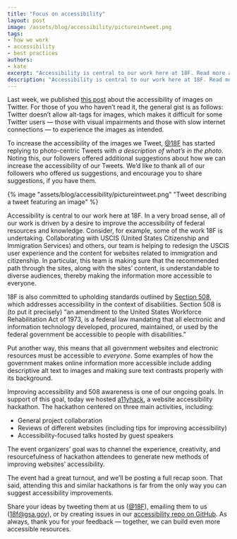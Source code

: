 ```yaml
---
title: "Focus on accessibility"
layout: post
image: /assets/blog/accessibility/pictureintweet.png
tags:
- how we work
- accessibility
- best practices
authors:
- kate
excerpt: "Accessibility is central to our work here at 18F. Read more about our accessibility efforts and how you can get involved."
description: "Accessibility is central to our work here at 18F. Read more about our accessibility efforts and how you can get involved."
---
```


Last week, we published [this post](https://18f.gsa.gov/2015/03/24/making-twitter-images-more-accessible/) about the accessibility of images on Twitter. For those of you who haven’t read it, the general gist is as follows: Twitter doesn’t allow alt-tags for images, which makes it difficult for some Twitter users — those with visual impairments and those with slow internet connections — to experience the images as intended.

To increase the accessibility of the images we Tweet, [@18F](https://twitter.com/18f) has started replying to photo-centric Tweets with *a description of what’s in the photo*. Noting this, our followers offered additional suggestions about how we can increase the accessibility of our Tweets. We’d like to thank all of our followers who offered us suggestions, and encourage you to share suggestions, if you have them.

{% image "assets/blog/accessibility/pictureintweet.png" "Tweet describing a tweet featuring an image" %}

Accessibility is central to our work here at 18F. In a very broad sense, all of our work is driven by a desire to improve the accessibility of federal resources and knowledge. Consider, for example, some of the work 18F is undertaking. Collaborating with USCIS (United States Citizenship and Immigration Services) and others, our team is helping to redesign the USCIS user experience and the content for websites related to immigration and citizenship. In particular, this team is making sure that the recommended path through the sites, along with the sites’ content, is understandable to diverse audiences, thereby making the information more accessible to everyone.

18F is also committed to upholding standards outlined by [Section 508](http://www.section508.gov/), which addresses accessibility in the context of disabilities. Section 508 is (to put it precisely) “an amendment to the United States Workforce Rehabilitation Act of 1973, is a federal law mandating that all electronic and information technology developed, procured, maintained, or used by the federal government be accessible to people with disabilities.”

Put another way, this means that all government websites and electronic resources must be accessible to *everyone*. Some examples of how the government makes online information more accessible include adding descriptive alt text to images and making sure text contrasts properly with its background.

Improving accessibility and 508 awareness is one of our ongoing goals. In support of this goal, today we hosted [a11yhack](https://18f.github.io/hackathons/a11yhack/), a website accessibility hackathon. The hackathon centered on three main activities, including:

* General project collaboration
* Reviews of different websites (including tips for improving accessibility)
* Accessibility-focused talks hosted by guest speakers

The event organizers’ goal was to channel the experience, creativity, and resourcefulness of hackathon attendees to generate new methods of improving websites’ accessibility.

The event had a great turnout, and we’ll be posting a full recap soon. That said, attending this and similar hackathons is far from the only way you can suggest accessibility improvements.

Share your ideas by tweeting them at us ([@18F](https://twitter.com/18f)), emailing them to us ([18f@gsa.gov](mailto:18f@gsa.gov)), or by creating issues in our [accessibility repo on GitHub](https://github.com/18F/accessibility/issues). As always, thank you for your feedback — together, we can build even more accessible resources.

